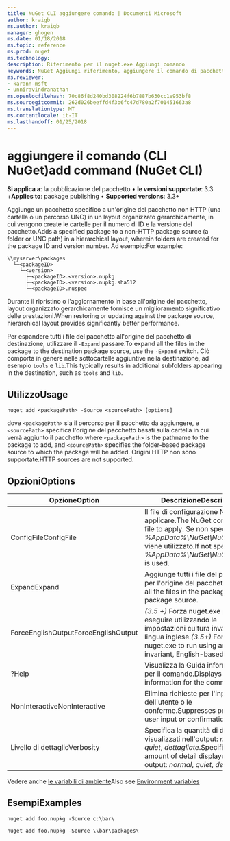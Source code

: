 ```yaml
---
title: NuGet CLI aggiungere comando | Documenti Microsoft
author: kraigb
ms.author: kraigb
manager: ghogen
ms.date: 01/18/2018
ms.topic: reference
ms.prod: nuget
ms.technology: 
description: Riferimento per il nuget.exe Aggiungi comando
keywords: NuGet Aggiungi riferimento, aggiungere il comando di pacchetto
ms.reviewer:
- karann-msft
- unniravindranathan
ms.openlocfilehash: 70c86f8d240bd308224f6b7887b630cc1e953bf8
ms.sourcegitcommit: 262d026beeffd4f3b6fc47d780a2f701451663a8
ms.translationtype: MT
ms.contentlocale: it-IT
ms.lasthandoff: 01/25/2018
---
```

# <a name="add-command-nuget-cli"></a><span data-ttu-id="fb720-104">aggiungere il comando (CLI NuGet)</span><span class="sxs-lookup"><span data-stu-id="fb720-104">add command (NuGet CLI)</span></span>

<span data-ttu-id="fb720-105">**Si applica a**: la pubblicazione del pacchetto &bullet; **le versioni supportate**: 3.3 +</span><span class="sxs-lookup"><span data-stu-id="fb720-105">**Applies to**: package publishing &bullet; **Supported versions**: 3.3+</span></span>

<span data-ttu-id="fb720-106">Aggiunge un pacchetto specifico a un'origine del pacchetto non HTTP (una cartella o un percorso UNC) in un layout organizzato gerarchicamente, in cui vengono create le cartelle per il numero di ID e la versione del pacchetto.</span><span class="sxs-lookup"><span data-stu-id="fb720-106">Adds a specified package to a non-HTTP package source (a folder or UNC path) in a hierarchical layout, wherein folders are created for the package ID and version number.</span></span> <span data-ttu-id="fb720-107">Ad esempio:</span><span class="sxs-lookup"><span data-stu-id="fb720-107">For example:</span></span>

    \\myserver\packages
      └─<packageID>
        └─<version>
          ├─<packageID>.<version>.nupkg
          ├─<packageID>.<version>.nupkg.sha512
          └─<packageID>.nuspec

<span data-ttu-id="fb720-108">Durante il ripristino o l'aggiornamento in base all'origine del pacchetto, layout organizzato gerarchicamente fornisce un miglioramento significativo delle prestazioni.</span><span class="sxs-lookup"><span data-stu-id="fb720-108">When restoring or updating against the package source, hierarchical layout provides significantly better performance.</span></span>

<span data-ttu-id="fb720-109">Per espandere tutti i file del pacchetto all'origine del pacchetto di destinazione, utilizzare il `-Expand` passare.</span><span class="sxs-lookup"><span data-stu-id="fb720-109">To expand all the files in the package to the destination package source, use the `-Expand` switch.</span></span> <span data-ttu-id="fb720-110">Ciò comporta in genere nelle sottocartelle aggiuntive nella destinazione, ad esempio `tools` e `lib`.</span><span class="sxs-lookup"><span data-stu-id="fb720-110">This typically results in additional subfolders appearing in the destination, such as `tools` and `lib`.</span></span>

## <a name="usage"></a><span data-ttu-id="fb720-111">Utilizzo</span><span class="sxs-lookup"><span data-stu-id="fb720-111">Usage</span></span>

```cli
nuget add <packagePath> -Source <sourcePath> [options]
```

<span data-ttu-id="fb720-112">dove `<packagePath>` sia il percorso per il pacchetto da aggiungere, e `<sourcePath>` specifica l'origine del pacchetto basati sulla cartella in cui verrà aggiunto il pacchetto.</span><span class="sxs-lookup"><span data-stu-id="fb720-112">where `<packagePath>` is the pathname to the package to add, and `<sourcePath>` specifies the folder-based package source to which the package will be added.</span></span> <span data-ttu-id="fb720-113">Origini HTTP non sono supportate.</span><span class="sxs-lookup"><span data-stu-id="fb720-113">HTTP sources are not supported.</span></span>

## <a name="options"></a><span data-ttu-id="fb720-114">Opzioni</span><span class="sxs-lookup"><span data-stu-id="fb720-114">Options</span></span>

| <span data-ttu-id="fb720-115">Opzione</span><span class="sxs-lookup"><span data-stu-id="fb720-115">Option</span></span> | <span data-ttu-id="fb720-116">Descrizione</span><span class="sxs-lookup"><span data-stu-id="fb720-116">Description</span></span> |
| --- | --- |
| <span data-ttu-id="fb720-117">ConfigFile</span><span class="sxs-lookup"><span data-stu-id="fb720-117">ConfigFile</span></span> | <span data-ttu-id="fb720-118">Il file di configurazione NuGet da applicare.</span><span class="sxs-lookup"><span data-stu-id="fb720-118">The NuGet configuration file to apply.</span></span> <span data-ttu-id="fb720-119">Se non specificato, *%AppData%\NuGet\NuGet.Config* viene utilizzato.</span><span class="sxs-lookup"><span data-stu-id="fb720-119">If not specified, *%AppData%\NuGet\NuGet.Config* is used.</span></span>| 
| <span data-ttu-id="fb720-120">Expand</span><span class="sxs-lookup"><span data-stu-id="fb720-120">Expand</span></span> | <span data-ttu-id="fb720-121">Aggiunge tutti i file del pacchetto per l'origine del pacchetto.</span><span class="sxs-lookup"><span data-stu-id="fb720-121">Adds all the files in the package to the package source.</span></span> |
| <span data-ttu-id="fb720-122">ForceEnglishOutput</span><span class="sxs-lookup"><span data-stu-id="fb720-122">ForceEnglishOutput</span></span> | <span data-ttu-id="fb720-123">*(3.5 +)*  Forza nuget.exe per eseguire utilizzando le impostazioni cultura invariante, in lingua inglese.</span><span class="sxs-lookup"><span data-stu-id="fb720-123">*(3.5+)* Forces nuget.exe to run using an invariant, English-based culture.</span></span> |
| <span data-ttu-id="fb720-124">?</span><span class="sxs-lookup"><span data-stu-id="fb720-124">Help</span></span> | <span data-ttu-id="fb720-125">Visualizza la Guida informazioni per il comando.</span><span class="sxs-lookup"><span data-stu-id="fb720-125">Displays help information for the command.</span></span> |
| <span data-ttu-id="fb720-126">NonInteractive</span><span class="sxs-lookup"><span data-stu-id="fb720-126">NonInteractive</span></span> | <span data-ttu-id="fb720-127">Elimina richieste per l'input dell'utente o le conferme.</span><span class="sxs-lookup"><span data-stu-id="fb720-127">Suppresses prompts for user input or confirmations.</span></span> |
| <span data-ttu-id="fb720-128">Livello di dettaglio</span><span class="sxs-lookup"><span data-stu-id="fb720-128">Verbosity</span></span> | <span data-ttu-id="fb720-129">Specifica la quantità di dettagli visualizzati nell'output: *normale*, *quiet*, *dettagliate*.</span><span class="sxs-lookup"><span data-stu-id="fb720-129">Specifies the amount of detail displayed in the output: *normal*, *quiet*, *detailed*.</span></span> |

<span data-ttu-id="fb720-130">Vedere anche [le variabili di ambiente](cli-ref-environment-variables.md)</span><span class="sxs-lookup"><span data-stu-id="fb720-130">Also see [Environment variables](cli-ref-environment-variables.md)</span></span>

## <a name="examples"></a><span data-ttu-id="fb720-131">Esempi</span><span class="sxs-lookup"><span data-stu-id="fb720-131">Examples</span></span>

```cli
nuget add foo.nupkg -Source c:\bar\

nuget add foo.nupkg -Source \\bar\packages\
```
